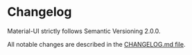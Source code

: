 # Changelog

<p class="description">Material-UI strictly follows Semantic Versioning 2.0.0.</p>

All notable changes are described in the [CHANGELOG.md file](https://github.com/mui-org/material-ui/blob/master/CHANGELOG.md).
